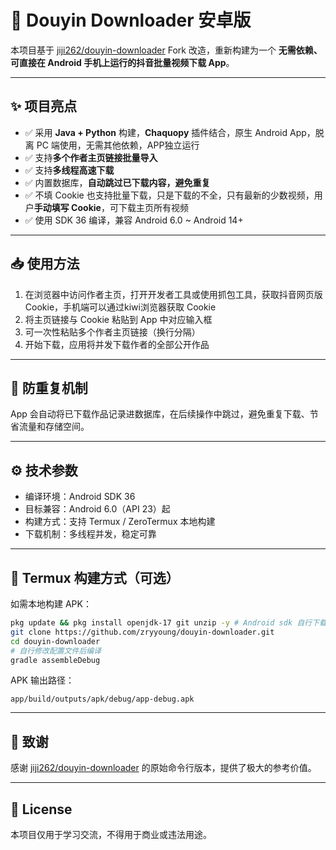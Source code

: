 # 📲 Douyin Downloader 安卓版

本项目基于 [jiji262/douyin-downloader](https://github.com/jiji262/douyin-downloader) Fork 改造，重新构建为一个 **无需依赖、可直接在 Android 手机上运行的抖音批量视频下载 App**。

---

## ✨ 项目亮点

- ✅ 采用 **Java + Python** 构建，**Chaquopy** 插件结合，原生 Android App，脱离 PC 端使用，无需其他依赖，APP独立运行
- ✅ 支持**多个作者主页链接批量导入**
- ✅ 支持**多线程高速下载**
- ✅ 内置数据库，**自动跳过已下载内容，避免重复**
- ✅ 不填 Cookie 也支持批量下载，只是下载的不全，只有最新的少数视频，用户**手动填写 Cookie**，可下载主页所有视频
- ✅ 使用 SDK 36 编译，兼容 Android 6.0 ~ Android 14+

---

## 📥 使用方法

1. 在浏览器中访问作者主页，打开开发者工具或使用抓包工具，获取抖音网页版 Cookie，手机端可以通过kiwi浏览器获取 Cookie
2. 将主页链接与 Cookie 粘贴到 App 中对应输入框
3. 可一次性粘贴多个作者主页链接（换行分隔）
4. 开始下载，应用将并发下载作者的全部公开作品

---

## 🧠 防重复机制

App 会自动将已下载作品记录进数据库，在后续操作中跳过，避免重复下载、节省流量和存储空间。

---

## ⚙️ 技术参数

- 编译环境：Android SDK 36
- 目标兼容：Android 6.0（API 23）起
- 构建方式：支持 Termux / ZeroTermux 本地构建
- 下载机制：多线程并发，稳定可靠

---

## 🧪 Termux 构建方式（可选）

如需本地构建 APK：

```bash
pkg update && pkg install openjdk-17 git unzip -y # Android sdk 自行下载安装可参考openjdk-Temrux的项目仓库
git clone https://github.com/zryyoung/douyin-downloader.git
cd douyin-downloader
# 自行修改配置文件后编译
gradle assembleDebug
```

APK 输出路径：
```
app/build/outputs/apk/debug/app-debug.apk
```

---

## 🙏 致谢

感谢 [jiji262/douyin-downloader](https://github.com/jiji262/douyin-downloader) 的原始命令行版本，提供了极大的参考价值。

---

## 📝 License

本项目仅用于学习交流，不得用于商业或违法用途。